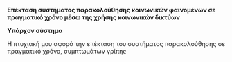 

**Επέκταση συστήματος παρακολούθησης κοινωνικών φαινομένων σε πραγματικό χρόνο μέσω της χρήσης κοινωνικών δικτύων**


**Υπάρχον σύστημα**

Η πτυχιακή μου αφορά την επέκταση του συστήματος παρακολούθησης σε πραγματικό χρόνο, συμπτωμάτων γρίπης 
